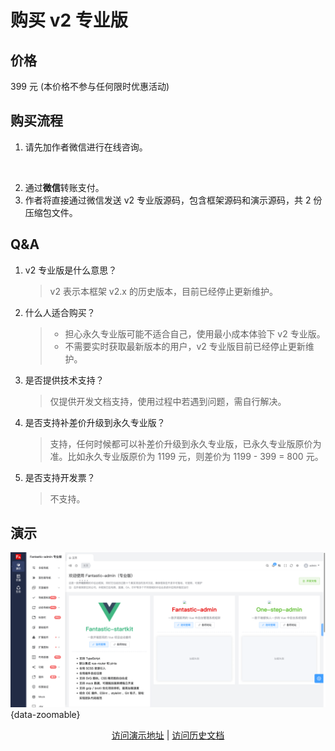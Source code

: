 <script setup>
import { withBase } from 'vitepress'
</script>

# 购买 v2 专业版

## 价格

399 元 (本价格不参与任何限时优惠活动)

## 购买流程

1. 请先加作者微信进行在线咨询。

<p align="center"><img :src="withBase('/friend-wechat.png')" width="300" /></p>

2. 通过**微信**转账支付。
3. 作者将直接通过微信发送 v2 专业版源码，包含框架源码和演示源码，共 2 份压缩包文件。

## Q&A

1. v2 专业版是什么意思？

    > v2 表示本框架 v2.x 的历史版本，目前已经停止更新维护。

2. 什么人适合购买？

    > - 担心永久专业版可能不适合自己，使用最小成本体验下 v2 专业版。
    > - 不需要实时获取最新版本的用户，v2 专业版目前已经停止更新维护。

3. 是否提供技术支持？

    > 仅提供开发文档支持，使用过程中若遇到问题，需自行解决。

4. 是否支持补差价升级到永久专业版？

    > 支持，任何时候都可以补差价升级到永久专业版，已永久专业版原价为准。比如永久专业版原价为 1199 元，则差价为 1199 - 399 = 800 元。

5. 是否支持开发票？

    > 不支持。

## 演示

![](public/v2-pro.png){data-zoomable}

<p align="center">
  <a href="https://fantastic-admin.hurui.me/v2-pro-example/" target="_blank">访问演示地址</a>
  |
  <a href="https://fantastic-admin.hurui.me/v2-docs/" target="_blank">访问历史文档</a>
</p>